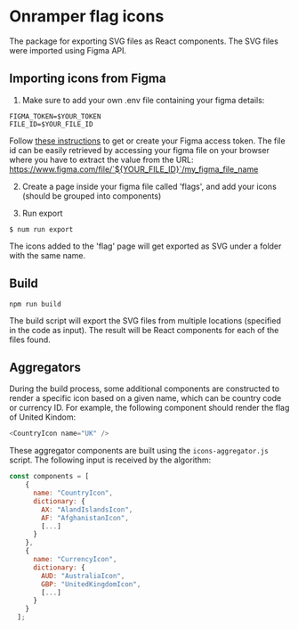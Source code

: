 # Onramper flag icons
The package for exporting SVG files as React components. 
The SVG files were imported using Figma API.

## Importing icons from Figma
1. Make sure to add your own .env file containing your figma details:
```
FIGMA_TOKEN=$YOUR_TOKEN
FILE_ID=$YOUR_FILE_ID
```

Follow [these instructions](https://www.figma.com/developers/api#authentication) to get or create your Figma access token. 
The file id can be easily retrieved by accessing your figma file on your browser where you have to extract the value from the URL: 
https://www.figma.com/file/`${YOUR_FILE_ID}`/my_figma_file_name 
    
2. Create a page inside your figma file called 'flags', and add your icons (should be grouped into components)

3. Run export
```shell
$ num run export
```
The icons added to the 'flag' page will get exported as SVG under a folder with the same name. 

## Build
```shell
npm run build
```
The build script will export the SVG files from multiple locations (specified in the code as input). The result will be React components for each of the files found.

## Aggregators
During the build process, some additional components are constructed to render a specific icon based on a given name, which can be country code or currency ID. 
For example, the following component should render the flag of United Kindom: 
````javascript
<CountryIcon name="UK" />
````

 These aggregator components are built using the `icons-aggregator.js` script. 
 The following input is received by the algorithm:
````javascript
const components = [
    {
      name: "CountryIcon",
      dictionary: {
        AX: "AlandIslandsIcon",
        AF: "AfghanistanIcon",
        [...]
      }
    },
    {
      name: "CurrencyIcon",
      dictionary: {
        AUD: "AustraliaIcon",
        GBP: "UnitedKingdomIcon",
        [...]
      }
    }
  ];
````